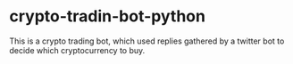 # crypto-tradin-bot-python
This is a crypto trading bot, which used replies gathered by a twitter bot to decide which cryptocurrency to buy.
